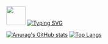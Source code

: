 <img src="https://user-images.githubusercontent.com/69137860/99356371-62825180-28ed-11eb-902e-159ca9cb872c.gif" width="50" height="50">
<a href="https://git.io/typing-svg"><img src="https://readme-typing-svg.demolab.com?font=Poppins&weight=700&pause=1000&color=000000&width=435&lines=Hi%2C+I'm+DaBin.;I'm+currently+studying+Front-end." alt="Typing SVG" /></a>


<!--
**dabinnkim/dabinnkim** is a ✨ _special_ ✨ repository because its `README.md` (this file) appears on your GitHub profile.

Here are some ideas to get you started:

- 🔭 I’m currently working on ...
- 🌱 I’m currently learning ...
- 👯 I’m looking to collaborate on ...
- 🤔 I’m looking for help with ...
- 💬 Ask me about ...
- 📫 How to reach me: ...
- 😄 Pronouns: ...
- ⚡ Fun fact: ...
-->


  [![Anurag's GitHub stats](https://github-readme-stats.vercel.app/api?username=dabinnkim)](https://github.com/anuraghazra/github-readme-stats)
  [![Top Langs](https://github-readme-stats.vercel.app/api/top-langs/?username=dabinnkim&layout=compact&bg_color=DEG)](https://github.com/anuraghazra/github-readme-stats)




